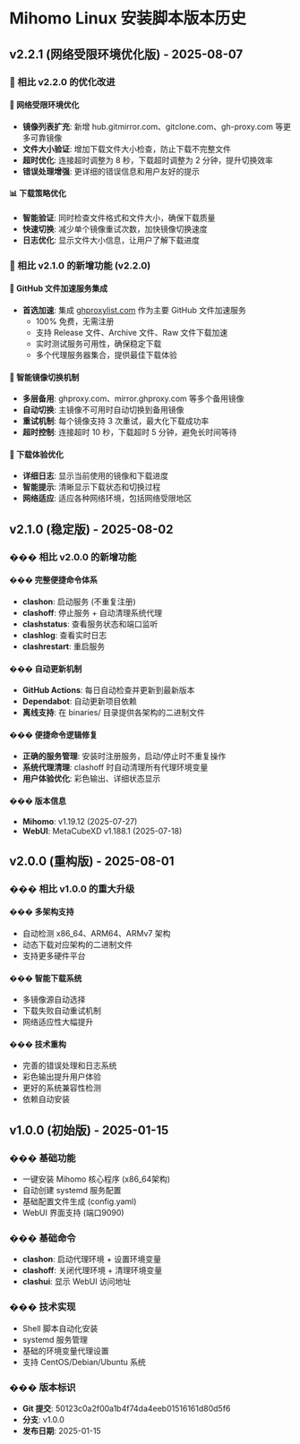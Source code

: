 # Mihomo Linux 安装脚本版本历史

## v2.2.1 (网络受限环境优化版) - 2025-08-07

### 🚀 相比 v2.2.0 的优化改进

#### 🔧 网络受限环境优化
- **镜像列表扩充**: 新增 hub.gitmirror.com、gitclone.com、gh-proxy.com 等更多可靠镜像
- **文件大小验证**: 增加下载文件大小检查，防止下载不完整文件
- **超时优化**: 连接超时调整为 8 秒，下载超时调整为 2 分钟，提升切换效率
- **错误处理增强**: 更详细的错误信息和用户友好的提示

#### 📊 下载策略优化
- **智能验证**: 同时检查文件格式和文件大小，确保下载质量
- **快速切换**: 减少单个镜像重试次数，加快镜像切换速度
- **日志优化**: 显示文件大小信息，让用户了解下载进度

### 🚀 相比 v2.1.0 的新增功能 (v2.2.0)

#### 🌟 GitHub 文件加速服务集成
- **首选加速**: 集成 [ghproxylist.com](https://ghproxylist.com/) 作为主要 GitHub 文件加速服务
  - 100% 免费，无需注册
  - 支持 Release 文件、Archive 文件、Raw 文件下载加速
  - 实时测试服务可用性，确保稳定下载
  - 多个代理服务器集合，提供最佳下载体验

#### 🔄 智能镜像切换机制
- **多层备用**: ghproxy.com、mirror.ghproxy.com 等多个备用镜像
- **自动切换**: 主镜像不可用时自动切换到备用镜像
- **重试机制**: 每个镜像支持 3 次重试，最大化下载成功率
- **超时控制**: 连接超时 10 秒，下载超时 5 分钟，避免长时间等待

#### 📡 下载体验优化
- **详细日志**: 显示当前使用的镜像和下载进度
- **智能提示**: 清晰显示下载状态和切换过程
- **网络适应**: 适应各种网络环境，包括网络受限地区

## v2.1.0 (稳定版) - 2025-08-02

### ��� 相比 v2.0.0 的新增功能

#### ��� 完整便捷命令体系
- **clashon**: 启动服务 (不重复注册)
- **clashoff**: 停止服务 + 自动清理系统代理
- **clashstatus**: 查看服务状态和端口监听
- **clashlog**: 查看实时日志
- **clashrestart**: 重启服务

#### ��� 自动更新机制
- **GitHub Actions**: 每日自动检查并更新到最新版本
- **Dependabot**: 自动更新项目依赖
- **离线支持**: 在 binaries/ 目录提供各架构的二进制文件

#### ��� 便捷命令逻辑修复
- **正确的服务管理**: 安装时注册服务，启动/停止时不重复操作
- **系统代理清理**: clashoff 时自动清理所有代理环境变量
- **用户体验优化**: 彩色输出、详细状态显示

#### ��� 版本信息
- **Mihomo**: v1.19.12 (2025-07-27)
- **WebUI**: MetaCubeXD v1.188.1 (2025-07-18)

## v2.0.0 (重构版) - 2025-08-01

### ��� 相比 v1.0.0 的重大升级

#### ��� 多架构支持
- 自动检测 x86_64、ARM64、ARMv7 架构
- 动态下载对应架构的二进制文件
- 支持更多硬件平台

#### ��� 智能下载系统
- 多镜像源自动选择
- 下载失败自动重试机制
- 网络适应性大幅提升

#### ��� 技术重构
- 完善的错误处理和日志系统
- 彩色输出提升用户体验
- 更好的系统兼容性检测
- 依赖自动安装

## v1.0.0 (初始版) - 2025-01-15

### ��� 基础功能
- 一键安装 Mihomo 核心程序 (x86_64架构)
- 自动创建 systemd 服务配置
- 基础配置文件生成 (config.yaml)
- WebUI 界面支持 (端口9090)

### ��� 基础命令
- **clashon**: 启动代理环境 + 设置环境变量
- **clashoff**: 关闭代理环境 + 清理环境变量
- **clashui**: 显示 WebUI 访问地址

### ��� 技术实现
- Shell 脚本自动化安装
- systemd 服务管理
- 基础的环境变量代理设置
- 支持 CentOS/Debian/Ubuntu 系统

### ��� 版本标识
- **Git 提交**: 50123c0a2f00a1b4f74da4eeb01516161d80d5f6
- **分支**: v1.0.0
- **发布日期**: 2025-01-15

